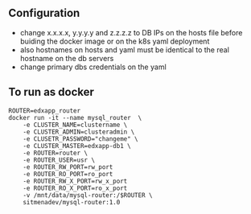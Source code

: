 ## Configuration

 - change x.x.x.x, y.y.y.y and z.z.z.z to DB IPs on the hosts file before buiding the docker image or on the k8s yaml deployment 
 - also hostnames on hosts and yaml must be identical to the real hostname on the db servers 
 - change primary dbs credentials on the yaml

## To run as docker 

```
ROUTER=edxapp_router
docker run -it --name mysql_router  \
    -e CLUSTER_NAME=clustername \
    -e CLUSTER_ADMIN=clusteradmin \
    -e CLUSETR_PASSWORD="changeme" \
    -e CLUSTER_MASTER=edxapp-db1 \
    -e ROUTER=router \
    -e ROUTER_USER=usr \
    -e ROUTER_RW_PORT=rw_port
    -e ROUTER_RO_PORT=ro_port
    -e ROUTER_RW_X_PORT=rw_x_port
    -e ROUTER_RO_X_PORT=ro_x_port
    -v /mnt/data/mysql-router:/$ROUTER \
    sitmenadev/mysql-router:1.0
```